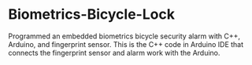 # Biometrics-Bicycle-Lock

Programmed an embedded biometrics bicycle security alarm with C++, Arduino, and fingerprint sensor. This is the C++ code in Arduino IDE that connects the fingerprint sensor and alarm work with the Arduino.
